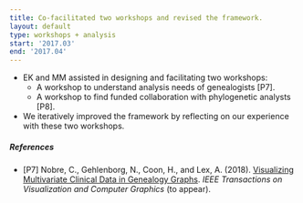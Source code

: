 ```yaml
---
title: Co-facilitated two workshops and revised the framework.
layout: default
type: workshops + analysis
start: '2017.03'
end: '2017.04'
---
```

- EK and MM assisted in designing and facilitating two workshops:
  - A workshop to understand analysis needs of genealogists [P7].
  - A workshop to find funded collaboration with phylogenetic analysts [P8].
- We iteratively improved the framework by reflecting on our experience with these two workshops.

##### References
- [P7] Nobre, C., Gehlenborg, N., Coon, H., and Lex, A. (2018). [Visualizing Multivariate Clinical Data in Genealogy Graphs].
_IEEE Transactions on Visualization and Computer Graphics_ (to appear).

[Visualizing Multivariate Clinical Data in Genealogy Graphs]: http://vdl.sci.utah.edu/publications/2018_tvcg_lineage/
